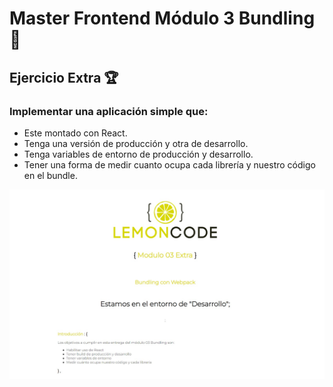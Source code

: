 # Master Frontend Módulo 3 Bundling :lemon:

## Ejercicio Extra :trophy:

### ​Implementar una aplicación simple que: 

- Este montado con React.
- Tenga una versión de producción y otra de desarrollo.
- Tenga variables de entorno de producción y desarrollo.​
- Tener una forma de medir cuanto ocupa cada librería y nuestro código en el bundle.

<img src="src\main.jpg">
